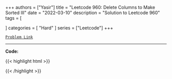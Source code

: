 
+++
authors = ["Yasir"]
title = "Leetcode 960: Delete Columns to Make Sorted III"
date = "2022-03-10"
description = "Solution to Leetcode 960"
tags = [
    
]
categories = [
    "Hard"
]
series = ["Leetcode"]
+++



[`Problem Link`](https://leetcode.com/problems/delete-columns-to-make-sorted-iii/description/)

---

**Code:**

{{< highlight html >}}

{{< /highlight >}}

